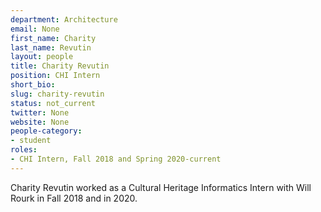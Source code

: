 ```yaml
---
department: Architecture
email: None
first_name: Charity
last_name: Revutin
layout: people
title: Charity Revutin
position: CHI Intern
short_bio:
slug: charity-revutin
status: not_current
twitter: None
website: None
people-category:
- student
roles:
- CHI Intern, Fall 2018 and Spring 2020-current
---
```


Charity Revutin worked as a Cultural Heritage Informatics Intern with Will Rourk in Fall 2018 and in 2020.
